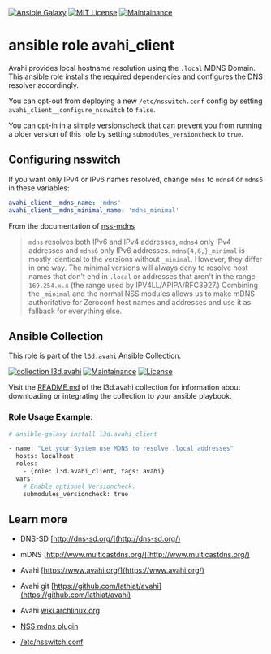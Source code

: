 [![Ansible Galaxy](https://ansible.l3d.space/svg/l3d.avahi_client.svg)](https://galaxy.ansible.com/l3d/avahi_client)
[![MIT License](https://ansible.l3d.space/svg/l3d.avahi_client_license.svg)](LICENSE)
[![Maintainance](https://ansible.l3d.space/svg/l3d.avahi_client_maintainance.svg)](https://ansible.l3d.space/#l3d.avahi_client)

 ansible role avahi_client
===========================

Avahi provides local hostname resolution using the ``.local`` MDNS Domain.
This ansible role installs the required dependencies and configures the DNS resolver accordingly.

You can opt-out from deploying a new ``/etc/nsswitch.conf`` config by setting ``avahi_client__configure_nsswitch`` to ``false``.

You can opt-in in a simple versionscheck that can prevent you from running a older version of this role by setting ``submodules_versioncheck`` to ``true``.


 Configuring nsswitch
--------------------

If you want only IPv4 or IPv6 names resolved, change ``mdns`` to ``mdns4`` or ``mdns6`` in these variables:

```yaml
avahi_client__mdns_name: 'mdns'
avahi_client__mdns_minimal_name: 'mdns_minimal'
```

From the documentation of [nss-mdns](https://github.com/lathiat/nss-mdns)

> `mdns` resolves both IPv6 and IPv4 addresses, `mdns4` only IPv4 addresses and `mdns6` only IPv6 addresses.
> `mdns{4,6,}_minimal` is mostly identical to the versions without `_minimal`. However, they differ in one way. The minimal versions will always deny to resolve host names that don't end in `.local` or addresses that aren't in the range `169.254.x.x` (the range used by IPV4LL/APIPA/RFC3927.)
> Combining the `_minimal` and the normal NSS modules allows us to make mDNS authoritative for Zeroconf host names and addresses and use it as fallback for everything else.


 Ansible Collection
--------------------
This role is part of the ``l3d.avahi`` Ansible Collection.

[![collection l3d.avahi](https://ansible.l3d.space/svg/l3d.avahi_ansible-collection_collection.svg)](https://galaxy.ansible.com/l3d/avahi)
[![Maintainance](https://ansible.l3d.space/svg/l3d.avahi_maintainance_collection.svg)](https://ansible.l3d.space/#l3d.avahi)
[![License](https://ansible.l3d.space/svg/l3d.avahi_license_collection.svg)](LICENSE)

Visit the [README.md](https://github.com/roles-ansible/ansible_collection_avahi#readme) of the l3d.avahi collection for information about downloading or integrating the collection to your ansible playbook.

### Role Usage Example:
```bash
# ansible-galaxy install l3d.avahi_client

- name: "Let your System use MDNS to resolve .local addresses"
  hosts: localhost
  roles:
    - {role: l3d.avahi_client, tags: avahi}
  vars:
    # Enable optional Versioncheck.
    submodules_versioncheck: true
```

 Learn more
----------

* DNS-SD [http://dns-sd.org/](http://dns-sd.org/)
* mDNS [http://www.multicastdns.org/](http://www.multicastdns.org/)

* Avahi [https://www.avahi.org/](https://www.avahi.org/)
* Avahi git [https://github.com/lathiat/avahi](https://github.com/lathiat/avahi)
* Avahi [wiki.archlinux.org](https://wiki.archlinux.org/title/Avahi)

* [NSS mdns plugin](https://github.com/lathiat/nss-mdns)
* [/etc/nsswitch.conf](https://manpages.debian.org/unstable/manpages/nsswitch.conf.5.en.html)
